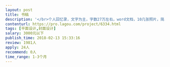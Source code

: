 ```yaml
---                
layout: post       
title: 书稿           
description: '</br>个人回忆录，文字为主，字数27万左右，word文档，10几张照片，简单内版及封面。工期充裕。不需正式出版，基础水平即可。</br>'     
contenturl: https://pro.lagou.com/project/6334.html      
tags: [平面设计,封面设计]            
salary: 3000元以下          
publish_time: 2018-02-13 15:33:16         
review: 1981人                   
apply: 24人                   
recommend: 0人                   
time_range: 1-3个月              
---                 
```

